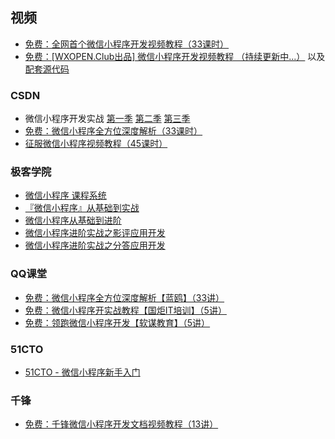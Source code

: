 ## 视频

- [免费：全网首个微信小程序开发视频教程（33课时）](http://www.howzhi.com/course/15035/)
- [免费：[WXOPEN.Club出品] 微信小程序开发视频教程 （持续更新中...）](http://wxopen.club/topic/582d4999745f85100cd13a65) 以及 [配套源代码](https://github.com/ParryQiu/wxopenclub-wxapp-lessons)

### CSDN

- 微信小程序开发实战 [第一季](http://edu.csdn.net/course/detail/3011) [第二季](http://edu.csdn.net/course/detail/3045) [第三季](http://edu.csdn.net/course/detail/3073)
- [免费：微信小程序全方位深度解析（33课时）](http://edu.csdn.net/course/detail/3081)
- [征服微信小程序视频教程（45课时）](http://edu.csdn.net/course/detail/3371)

### 极客学院

- [微信小程序 课程系统](http://www.jikexueyuan.com/zhiye/wechatapp)
- [『微信小程序』从基础到实战](http://www.jikexueyuan.com/zhiye/course/34.html?type=8&utm_source=jike&utm_medium=www_index_cf&utm_campaign=wechat_app&utm_content=0930)
- [微信小程序从基础到进阶](http://www.jikexueyuan.com/zhiye/course/45.html?type=15)
- [微信小程序进阶实战之影评应用开发](http://www.jikexueyuan.com/zhiye/course/48.html?type=16)
- [微信小程序进阶实战之分答应用开发](http://www.jikexueyuan.com/zhiye/course/47.html?type=16)

### QQ课堂

- [免费：微信小程序全方位深度解析【蓝鸥】（33讲）](https://ke.qq.com/course/161221)
- [免费：微信小程序开实战教程【国炬IT培训】（5讲）](https://ke.qq.com/course/172343)
- [免费：领跑微信小程序开发【软谋教育】（5讲）](https://ke.qq.com/course/163029)

### 51CTO

- [51CTO - 微信小程序新手入门](http://edu.51cto.com/course/course_id-7242.html)

### 千锋

- [免费：千锋微信小程序开发文档视频教程（13讲）](http://my.tv.sohu.com/pl/9206349/index.shtml)